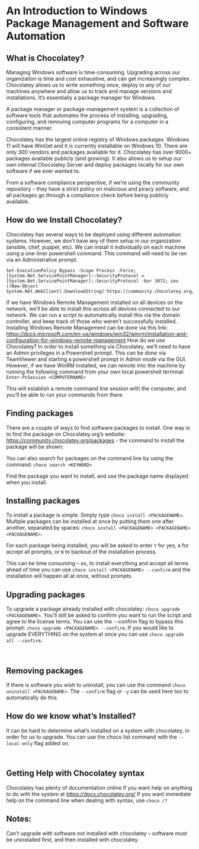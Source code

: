 # An Introduction to Windows Package Management and Software Automation

## What is Chocolatey?
Managing Windows software is time-consuming.  Upgrading across our organization is time and cost exhaustive, and can get increasingly complex. Chocolatey allows us to write something once, deploy to any of our machines anywhere and allow us to track and manage versions and installations. It’s essentially a package manager for Windows.

A package manager or package-management system is a collection of software tools that automates the process of installing, upgrading, configuring, and removing computer programs for a computer in a consistent manner.

Chocolatey has the largest online registry of Windows packages. Windows 11 will have WinGet and it is currently installable on Windows 10.  There are only 300 vendors and packages available for it.  Chocolatey has over 9000+ packages available publicly (and growing).  It also allows us to setup our own internal Chocolatey Server and deploy packages locally for our own software if we ever wanted to.

From a software compliance perspective, if we’re using the community repository – they have a strict policy on malicious and piracy software, and all packages go through a compliance check before being publicly available.

## How do we Install Chocolatey?
Chocolatey has several ways to be deployed using different automation systems.  However, we don’t have any of them setup in our organization (ansible, chef, puppet, etc).  We can install it individually on each machine using a one-liner powershell command.  This command will need to be ran via an Administrative prompt.
```
Set-ExecutionPolicy Bypass -Scope Process -Force; [System.Net.ServicePointManager]::SecurityProtocol = [System.Net.ServicePointManager]::SecurityProtocol -bor 3072; iex ((New-Object System.Net.WebClient).DownloadString('https://community.chocolatey.org/install.ps1'))
```
If we have Windows Remote Management installed on all devices on the network, we’ll be able to install this across all devices connected to our network.  We can run a script to automatically install this via the domain controller, and keep track of those who weren’t successfully installed.  Installing Windows Remote Management can be done via this link: https://docs.microsoft.com/en-us/windows/win32/winrm/installation-and-configuration-for-windows-remote-management
How do we use Chocolatey?
In order to install something via Chocolatey, we’ll need to have an Admin privileges in a Powershell prompt. This can be done via TeamViewer and starting a powershell prompt in Admin mode via the GUI.  However, if we have WinRM installed, we can remote into the machine by running the following command from your own local powershell terminal:  `Enter-PsSession <COMPUTERNAME>`

This will establish a remote command line session with the computer, and you’ll be able to run your commands from there.
 
## Finding packages
There are a couple of ways to find software packages to install.  One way is to find the package on Chocolatey.org’s website: https://community.chocolatey.org/packages - the command to install the package will be shown:
 
You can also search for packages on the command line by using the command: `choco search <KEYWORD>`
 
Find the package you want to install, and use the package name displayed when you install.
 
## Installing packages
To install a package is simple.  Simply type `choco install <PACKAGENAME>`. Multiple packages can be installed at once by putting them one after another, separated by spaces: `choco install <PACKAGENAME> <PACKAGENAME> <PACKAGENAME>`.

For each package being installed, you will be asked to enter `Y` for yes, `A` for accept all prompts, or `N` to backout of the installation process. 
 
This can be time consuming – so, to install everything and accept all terms ahead of time you can use `choco install <PACKAGENAME> --confirm` and the installation will happen all at once, without prompts.

## Upgrading packages
To upgrade a package already installed with chocolatey: `choco upgrade <PACKAGENAME>`.  You’ll still be asked to confirm you want to run the script and agree to the license terms.  You can use the --confirm flag to bypass this prompt:  `choco upgrade <PACKAGENAME> --confirm`.
If you would like to upgrade EVERYTHING on the system at once you can use `choco upgrade all --confirm`.
 

 
## Removing packages
If there is software you wish to uninstall, you can use the command `choco uninstall <PACKAGENAME>`. The `--confirm` flag or `-y` can be used here too to automatically do this.
 

## How do we know what’s Installed?
It can be hard to determine what’s installed on a system with chocolatey, in order for us to upgrade.  You can use the choco list command with the `--local-only` flag added on.
 
 
## Getting Help with Chocolatey syntax
Chocolatey has plenty of documentation online if you want help on anything to do with the system at https://docs.chocolatey.org/ 
If you want immediate help on the command line when dealing with syntax, use `choco /?`
 
## Notes:
Can’t upgrade with software not installed with chocolatey – software must be uninstalled first, and then installed with chocolatey.

